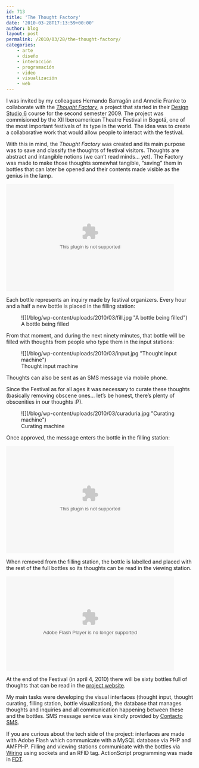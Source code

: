 ```yaml
---
id: 713
title: 'The Thought Factory'
date: '2010-03-28T17:13:59+00:00'
author: blog
layout: post
permalink: /2010/03/28/the-thought-factory/
categories:
    - arte
    - diseño
    - interacción
    - programación
    - video
    - visualización
    - web
---
```


I was invited by my colleagues Hernando Barragán and Annelie Franke to collaborate with the *[Thought Factory](http://loquesefabrica.com)*, a project that started in their [Design Studio 6](http://designblog.uniandes.edu.co/blogs/dise3135/) course for the second semester 2009. The project was commisioned by the XII Iberoamerican Theatre Festival in Bogotá, one of the most important festivals of its type in the world. The idea was to create a collaborative work that would allow people to interact with the festival.

With this in mind, the *Thought Factory* was created and its main purpose was to save and classify the thoughts of festival visitors. Thoughts are abstract and intangible notions (we can’t read minds… yet). The Factory was made to make those thoughts somewhat tangible, “saving” them in bottles that can later be opened and their contents made visible as the genius in the lamp.

<embed autoplay="false" controller="true" height="288" loop="false" src="/blog/wp-content/uploads/2010/03/visualizador.m4v" type="video/quicktime" width="450">

Each bottle represents an inquiry made by festival organizers. Every hour and a half a new bottle is placed in the filling station:

<figure markdown="1" aria-describedby="caption-attachment-705" class="wp-caption alignnone" id="attachment_705" style="width: 450px">
![](/blog/wp-content/uploads/2010/03/fill.jpg "A bottle being filled")
<figcaption markdown="0" class="wp-caption-text" id="caption-attachment-705">
A bottle being filled
</figcaption>

</figure>

From that moment, and during the next ninety minutes, that bottle will be filled with thoughts from people who type them in the input stations:

<figure markdown="1" aria-describedby="caption-attachment-703" class="wp-caption alignnone" id="attachment_703" style="width: 450px">
![](/blog/wp-content/uploads/2010/03/input.jpg "Thought input machine")
<figcaption markdown="0" class="wp-caption-text" id="caption-attachment-703">
Thought input machine
</figcaption>

</figure>

Thoughts can also be sent as an SMS message via mobile phone.

Since the Festival as for all ages it was necessary to curate these thoughts (basically removing obscene ones… let’s be honest, there’s plenty of obscenities in our thoughts :P).

<figure markdown="1" aria-describedby="caption-attachment-710" class="wp-caption alignnone" id="attachment_710" style="width: 450px">
![](/blog/wp-content/uploads/2010/03/curaduria.jpg "Curating machine")
<figcaption markdown="0" class="wp-caption-text" id="caption-attachment-710">
Curating machine
</figcaption>

</figure>

Once approved, the message enters the bottle in the filling station:

<embed autoplay="false" controller="true" height="288" loop="false" src="/blog/wp-content/uploads/2010/03/llenado.m4v" type="video/quicktime" width="450">

When removed from the filling station, the bottle is labelled and placed with the rest of the full bottles so its thoughts can be read in the viewing station.

<embed allowfullscreen="true" bgcolor="#000000" data="http://www.flickr.com/apps/video/stewart.swf?v=71377" flashvars="intl_lang=en-us&photo_secret=721f3e0226&photo_id=4470994212" height="253" src="//www.flickr.com/apps/video/stewart.swf?v=71377" type="application/x-shockwave-flash" width="450">

At the end of the Festival (in april 4, 2010) there will be sixty bottles full of thoughts that can be read in the [project website](http://loquesefabrica.com).

My main tasks were developing the visual interfaces (thought input, thought curating, filling station, bottle visualization), the database that manages thoughts and inquiries and all communication happening between these and the bottles. SMS message service was kindly provided by [Contacto SMS](http://www.contactosms.com.co).

If you are curious about the tech side of the project: interfaces are made with Adobe Flash which communicate with a MySQL database via PHP and AMFPHP. Filling and viewing stations communicate with the bottles via [Wiring](http://wiring.org.co/) using sockets and an RFID tag. ActionScript programming was made in [FDT](http://www.fdt.powerflasher.com/).